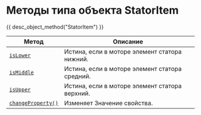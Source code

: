 # Методы типа объекта StatorItem
{{ desc_object_method("StatorItem") }}

| Метод                                | Описание                           |
|--------------------------------------|------------------------------------|
| [`isLower`](./isLower.md) | Истина, если в моторе элемент статора нижний. |
| [`isMiddle`](./isMiddle.md) |  Истина, если в моторе элемент статора средний. |
| [`isUpper`](./isUpper.md) |  Истина, если в моторе элемент статора верхний. |
| [`changeProperty()`](./changeProperty.md) | Изменяет Значение свойства. |
